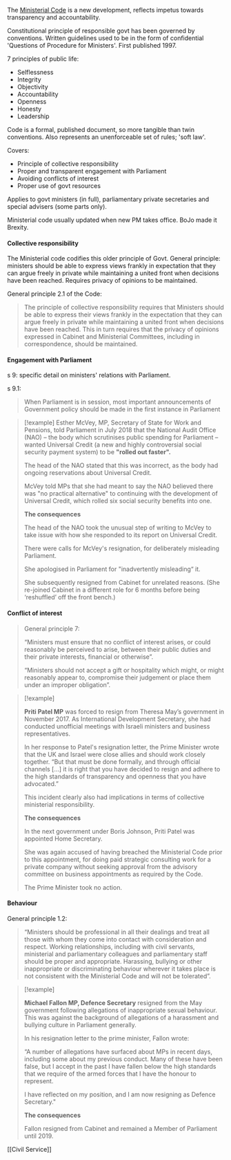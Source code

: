 The [Ministerial Code](https://assets.publishing.service.gov.uk/government/uploads/system/uploads/attachment_data/file/826920/August-2019-MINISTERIAL-CODE-FINAL-FORMATTED-2.pdf) is a new development, reflects impetus towards transparency and accountability. 

Constitutional principle of responsible govt has been governed by conventions. Written guidelines used to be in the form of confidential 'Questions of Procedure for Ministers'. First published 1997. 

7 principles of public life:
- Selflessness
- Integrity
- Objectivity
- Accountability
- Openness
- Honesty
- Leadership

Code is a formal, published document, so more tangible than twin conventions. Also represents an unenforceable set of rules; 'soft law'. 

Covers:
- Principle of collective responsibility
- Proper and transparent engagement with Parliament
- Avoiding conflicts of interest
- Proper use of govt resources

Applies to govt ministers (in full), parliamentary private secretaries and special advisers (some parts only). 

Ministerial code usually updated when new PM takes office. BoJo made it Brexity.

#### Collective responsibility

The Ministerial code codifies this older principle of Govt. General principle: ministers should be able to express views frankly in expectation that they can argue freely in private while maintaining a united front when decisions have been reached. Requires privacy of opinions to be maintained. 

General principle 2.1 of the Code:

> The principle of collective responsibility requires that Ministers should be able to express their views frankly in the expectation that they can argue freely in private while maintaining a united front when decisions have been reached. This in turn requires that the privacy of opinions expressed in Cabinet and Ministerial Committees, including in correspondence, should be maintained.

#### Engagement with Parliament

s 9: specific detail on ministers' relations with Parliament. 

s 9.1:
> When Parliament is in session, most important announcements of Government policy should be made in the first instance in Parliament

> [!example]
> Esther McVey, MP, Secretary of State for Work and Pensions, told Parliament in July 2018 that the National Audit Office (NAO) – the body which scrutinises public spending for Parliament – wanted Universal Credit (a new and highly controversial social security payment system) to be **"rolled out faster".**
> 
> The head of the NAO stated that this was incorrect, as the body had ongoing reservations about Universal Credit.
> 
> McVey told MPs that she had meant to say the NAO believed there was "no practical alternative" to continuing with the development of Universal Credit, which rolled six social security benefits into one.
> 
> **The consequences**
> 
> The head of the NAO took the unusual step of writing to McVey to take issue with how she responded to its report on Universal Credit.
> 
> There were calls for McVey's resignation, for deliberately misleading Parliament.
> 
> She apologised in Parliament for "inadvertently misleading“ it.
> 
> She subsequently resigned from Cabinet for unrelated reasons. (She re-joined Cabinet in a different role for 6 months before being ‘reshuffled’ off the front bench.)

#### Conflict of interest

> General principle 7:
> 
> “Ministers must ensure that no conflict of interest arises, or could reasonably be perceived to arise, between their public duties and their private interests, financial or otherwise”.
> 
> “Ministers should not accept a gift or hospitality which might, or might reasonably appear to, compromise their judgement or place them under an improper obligation”.

> [!example]
> 
> **Priti Patel MP** was forced to resign from Theresa May’s government in November 2017. As International Development Secretary, she had conducted unofficial meetings with Israeli ministers and business representatives.
> 
> In her response to Patel's resignation letter, the Prime Minister wrote that the UK and Israel were close allies and should work closely together. “But that must be done formally, and through official channels […] it is right that you have decided to resign and adhere to the high standards of transparency and openness that you have advocated.”
> 
> This incident clearly also had implications in terms of collective ministerial responsibility.
> 
> **The consequences**
> 
> In the next government under Boris Johnson, Priti Patel was appointed Home Secretary.
> 
> She was again accused of having breached the Ministerial Code prior to this appointment, for doing paid strategic consulting work for a private company without seeking approval from the advisory committee on business appointments as required by the Code.
> 
> The Prime Minister took no action.
#### Behaviour

General principle 1.2:

> “Ministers should be professional in all their dealings and treat all those with whom they come into contact with consideration and respect. Working relationships, including with civil servants, ministerial and parliamentary colleagues and parliamentary staff should be proper and appropriate. Harassing, bullying or other inappropriate or discriminating behaviour wherever it takes place is not consistent with the Ministerial Code and will not be tolerated”.

> [!example]
> 
> **Michael Fallon MP, Defence Secretary** resigned from the May government following allegations of inappropriate sexual behaviour. This was against the background of allegations of a harassment and bullying culture in Parliament generally.
> 
> In his resignation letter to the prime minister, Fallon wrote:
> 
> “A number of allegations have surfaced about MPs in recent days, including some about my previous conduct. Many of these have been false, but I accept in the past I have fallen below the high standards that we require of the armed forces that I have the honour to represent.
> 
> I have reflected on my position, and I am now resigning as Defence Secretary."
> 
> **The consequences**
> 
> Fallon resigned from Cabinet and remained a Member of Parliament until 2019.

[[Civil Service]]